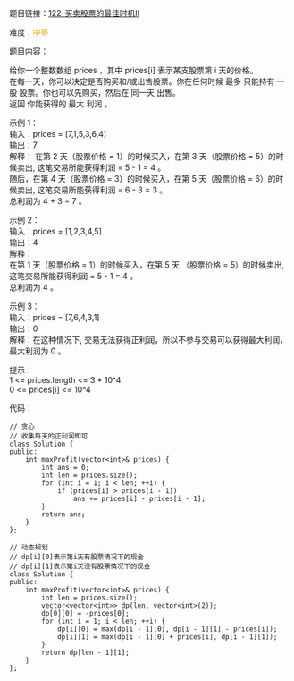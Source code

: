 题目链接：[122-买卖股票的最佳时机II](https://leetcode-cn.com/problems/best-time-to-buy-and-sell-stock-ii/)

难度：<font color="Orange">中等</font>

题目内容：

给你一个整数数组 prices ，其中 prices[i] 表示某支股票第 i 天的价格。<br>
在每一天，你可以决定是否购买和/或出售股票。你在任何时候 最多 只能持有 一股 股票。你也可以先购买，然后在 同一天 出售。<br>
返回 你能获得的 最大 利润 。

示例 1：<br>
输入：prices = [7,1,5,3,6,4]<br>
输出：7<br>
解释：
在第 2 天（股票价格 = 1）的时候买入，在第 3 天（股票价格 = 5）的时候卖出, 这笔交易所能获得利润 = 5 - 1 = 4 。<br>
随后，在第 4 天（股票价格 = 3）的时候买入，在第 5 天（股票价格 = 6）的时候卖出, 这笔交易所能获得利润 = 6 - 3 = 3 。<br>
总利润为 4 + 3 = 7 。

示例 2：<br>
输入：prices = [1,2,3,4,5]<br>
输出：4<br>
解释：<br>
在第 1 天（股票价格 = 1）的时候买入，在第 5 天 （股票价格 = 5）的时候卖出, 这笔交易所能获得利润 = 5 - 1 = 4 。<br>
总利润为 4 。

示例 3：<br>
输入：prices = [7,6,4,3,1]<br>
输出：0<br>
解释：在这种情况下, 交易无法获得正利润，所以不参与交易可以获得最大利润，最大利润为 0 。

提示：<br>
1 <= prices.length <= 3 * 10^4<br>
0 <= prices[i] <= 10^4


代码：
```
// 贪心
// 收集每天的正利润即可
class Solution {
public:
    int maxProfit(vector<int>& prices) {
        int ans = 0;
        int len = prices.size();
        for (int i = 1; i < len; ++i) {
            if (prices[i] > prices[i - 1])
                ans += prices[i] - prices[i - 1];
        }
        return ans;
    }
};

// 动态规划
// dp[i][0]表示第i天有股票情况下的现金
// dp[i][1]表示第i天没有股票情况下的现金
class Solution {
public:
    int maxProfit(vector<int>& prices) {
        int len = prices.size();
        vector<vector<int>> dp(len, vector<int>(2));
        dp[0][0] = -prices[0];
        for (int i = 1; i < len; ++i) {
            dp[i][0] = max(dp[i - 1][0], dp[i - 1][1] - prices[i]);
            dp[i][1] = max(dp[i - 1][0] + prices[i], dp[i - 1][1]);
        }
        return dp[len - 1][1];
    }
};
```